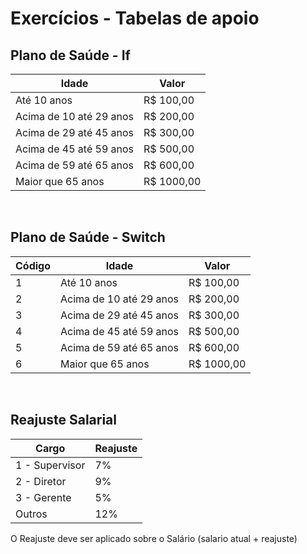 <h1>Exercícios - Tabelas de apoio</h1>

<h2>Plano de Saúde - If</h2>

| **Idade**                | **Valor**  |
| ------------------------ | ---------- |
| Até  10 anos             | R$  100,00 |
| Acima  de 10 até 29 anos | R$  200,00 |
| Acima  de 29 até 45 anos | R$  300,00 |
| Acima de 45 até 59  anos | R$ 500,00  |
| Acima de 59 até 65  anos | R$ 600,00  |
| Maior que 65 anos        | R$ 1000,00 |

 <br />

 <h2>Plano de Saúde - Switch</h2>

| Código | **Idade**                | **Valor**  |
| ------ | ------------------------ | ---------- |
| 1      | Até  10 anos             | R$  100,00 |
| 2      | Acima  de 10 até 29 anos | R$  200,00 |
| 3      | Acima  de 29 até 45 anos | R$  300,00 |
| 4      | Acima de 45 até 59  anos | R$ 500,00  |
| 5      | Acima de 59 até 65  anos | R$ 600,00  |
| 6      | Maior que 65 anos        | R$ 1000,00 |

 <br />

<h2>Reajuste Salarial</h2>

| **Cargo**      | **Reajuste** |
| -------------- | ------------ |
| 1 - Supervisor | 7%           |
| 2 - Diretor    | 9%           |
| 3 - Gerente    | 5%           |
| Outros         | 12%          |

O Reajuste deve ser aplicado sobre o Salário (salario atual + reajuste)

